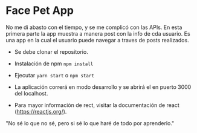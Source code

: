 # Face Pet App

No me di abasto con el tiempo, y se me complicó con las APIs. 
En esta primera parte la app muestra a manera post con la info de cda usuario.
Es una app en la cual el usuario puede navegar a traves de posts realizados.


- Se debe clonar el repositorio.

- Instalación de npm `npm install`

- Ejecutar `yarn start` o `npm start`

- La aplicación correrá en modo desarrollo y se abrirá el en puerto 3000 del localhost.

- Para mayor información de rect, visitar la documentación de react (https://reactjs.org/).




"No sé lo que no sé, pero si sé lo que haré de todo por aprenderlo."

